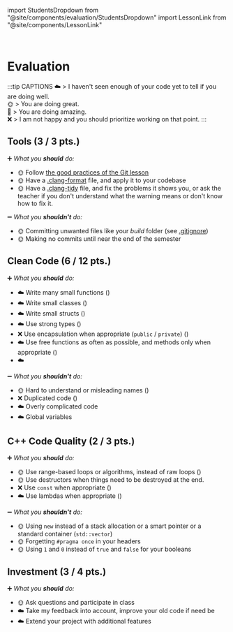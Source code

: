 import StudentsDropdown from "@site/components/evaluation/StudentsDropdown"
import LessonLink from "@site/components/LessonLink"

<StudentsDropdown/>

<br/>

# Evaluation

:::tip CAPTIONS
☁️ > I haven't seen enough of your code yet to tell if you are doing well.<br/>
🌞 > You are doing great.<br/>
🌈 > You are doing amazing.<br/>
❌ > I am not happy and you should prioritize working on that point.
:::

## Tools (3 / 3 pts.)

➕ *What you **should** do:*

- 🌞 Follow [the good practices of the Git lesson](/lessons/git#good-practices)
- 🌞 Have a [.clang-format](/lessons/formatting-tool/) file, and apply it to your codebase
- 🌞 Have a [.clang-tidy](/lessons/static-analysers/) file, and fix the problems it shows you, or ask the teacher if you don't understand what the warning means or don't know how to fix it.

➖ *What you **shouldn't** do:*

- 🌞 Committing unwanted files like your *build* folder (see [.gitignore](/lessons/git#gitignore))
- 🌞 Making no commits until near the end of the semester

## Clean Code (6 / 12 pts.)

➕ *What you **should** do:*

- ☁️ Write many small functions (<LessonLink slug="write-small-functions"/>)
- ☁️ Write small classes (<LessonLink slug="design-cohesive-classes"/>)
- ☁️ Write small structs (<LessonLink slug="use-structs-to-group-data"/>)
- ☁️ Use strong types (<LessonLink slug="strong-types"/>)
- ❌ Use encapsulation when appropriate (`public` / `private`) (<LessonLink slug="design-cohesive-classes"/>)
- ☁️ Use free functions as often as possible, and methods only when appropriate (<LessonLink slug="prefer-free-functions"/>)
- ☁️ <LessonLink slug="minimize-dependencies"/>

➖ *What you **shouldn't** do:*

- 🌞 Hard to understand or misleading names (<LessonLink slug="naming"/>)
- ❌ Duplicated code (<LessonLink slug="dry-dont-repeat-yourself"/>)
- ☁️ Overly complicated code
- ☁️ Global variables

## C++ Code Quality (2 / 3 pts.)

➕ *What you **should** do:*

- 🌞 Use range-based loops or algorithms, instead of raw loops (<LessonLink slug="stl-algorithms"/>)
- 🌞 Use destructors when things need to be destroyed at the end.
- ❌ Use `const` when appropriate (<LessonLink slug="const"/>)
- ☁️ Use lambdas when appropriate (<LessonLink slug="lambda"/>)

➖ *What you **shouldn't** do:*

- 🌞 Using `new` instead of a stack allocation or a smart pointer or a standard container (`std::vector`)
- 🌞 Forgetting `#pragma once` in your headers
- 🌞 Using `1` and `0` instead of `true` and `false` for your booleans

## Investment (3 / 4 pts.)

➕ *What you **should** do:*

- 🌞 Ask questions and participate in class
- ☁️ Take my feedback into account, improve your old code if need be
- ☁️ Extend your project with additional features
